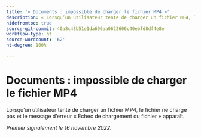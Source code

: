 ```yaml
---
title: '« Documents : impossible de charger le fichier MP4 »'
description: « Lorsqu’un utilisateur tente de charger un fichier MP4, le fichier ne charge pas et le message d’erreur « Échec de chargement du fichier » apparaît. »
hidefromtoc: true
source-git-commit: 40a8c48b51e1da690aa0622606c40ebfd8df4e8e
workflow-type: ht
source-wordcount: '62'
ht-degree: 100%

---
```



# Documents : impossible de charger le fichier MP4

Lorsqu’un utilisateur tente de charger un fichier MP4, le fichier ne charge pas et le message d’erreur « Échec de chargement du fichier » apparaît.

_Premier signalement le 16 novembre 2022._

